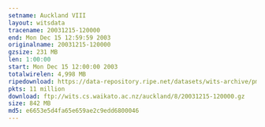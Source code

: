 ```yaml
---
setname: Auckland VIII
layout: witsdata
tracename: 20031215-120000
end: Mon Dec 15 12:59:59 2003
originalname: 20031215-120000
gzsize: 231 MB
len: 1:00:00
start: Mon Dec 15 12:00:00 2003
totalwirelen: 4,998 MB
ripedownload: https://data-repository.ripe.net/datasets/wits-archive/pma/long/auck/8//20031215-120000.gz
pkts: 11 million
download: ftp://wits.cs.waikato.ac.nz/auckland/8/20031215-120000.gz
size: 842 MB
md5: e6653e5d4fa65e659ae2c9edd6800046
---
```

